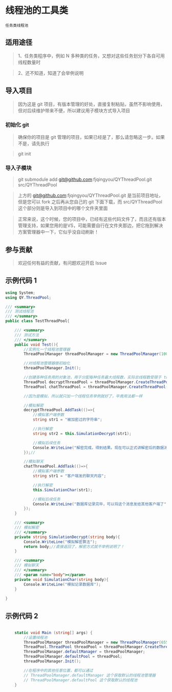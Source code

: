 # 线程池的工具类
    任务类线程池

## 适用途径
>1、任务类程序中，例如 N 多种类的任务，又想对这些任务划分下各自可用线程数量时

>2、还不知道，知道了会举例说明


## 导入项目
>因为这是 git 项目，有版本管理的好处，直接复制粘贴，虽然不影响使用，但对后续维护带来不便，所以建议用子模块方式导入项目

### 初始化 git
>确保你的项目是 git 管理的项目，如果已经是了，那么请忽略这一步。如果不是，请先执行

>git init


### 导入子模块

>git submodule add git@github.com:fjqingyou/QYThreadPool.git src/QYThreadPool

>上方的 git@github.com:fjqingyou/QYThreadPool.git 是当前项目地址，但是您可以 fork 之后再从您自己的 git 下面下载，而 src/QYThreadPool 这个部分则是导入到项目中的哪个文件夹里面

>正常来说，这个时候，您的项目中，已经有这些代码文件了，而且还有版本管理支持，如果您用的是VS，可能需要自行在文件夹那边，把它拖到解决方案管理器中一下，它似乎没自动刷新！

## 参与贡献
>欢迎任何有益的贡献，有问题欢迎开启 Issue


## 示例代码 1
``` C#
using System;
using QY.ThreadPool;

/// <summary>
/// 测试线程池
/// </summary>
public class TestThreadPool{

    /// <summary>
    /// 测试方法
    /// </summary>
    public void Test(){
        //实例化一个线程池管理器
        ThreadPoolManager threadPoolManager = new ThreadPoolManager(100);

        //对线程池管理器做初始化
        threadPoolManager.Init();

        //创建各种任务用的对象池，用于分配每种任务最大线程数，实际总线程数受限于 threadPoolManager 的最大线程数
        ThreadPool decryptThreadPool = threadPoolManager.CreateThreadPool(20);//模拟解密线程池
        ThreadPool chatThreadPool = threadPoolManager.CreateThreadPool(10);//模拟聊天线程池

        //因为是模拟，所以就只加一个线程任务举例就好了，毕竟用法都一样

        //模拟解密
        decryptThreadPool.AddTask(()=>{
            //模拟客户端参数
            string str1 = "被加密过的字符串";

            //执行解密
            string str2 = this.SimulationDecrypt(str1);

            //模拟后续任务
            Console.WriteLine("解密完成，得到结果。现在可以正式讲解密后的数据派遣到其他线程执行了！" + str2);
        });//

        //模拟聊天
        chatThreadPool.AddTask(()=>{
            //模拟客户端参数
            string str1 = "客户端发的聊天内容";

            //执行解密
            this.SimulationChar(str1);

            //模拟后续任务
            Console.WriteLine("数据库记录完毕，可以将这个消息发给其他客户端了" + str1);
        });
    }

    /// <summary>
    /// 模拟解密
    /// </summary>
    private string SimulationDecrypt(string body){
        Console.WriteLine("模拟解密算法");
        return body;//直接返回了，解密方式就不举例说明了！
    }

    /// <summary>
    /// 模拟聊天
    /// </summary>
    /// <param name="body"></param>
    private void SimulationChar(string body){
        Console.WriteLine("模拟记录数据库");
    }
    
}
```

## 示例代码 2
``` C#
    
    static void Main (string[] args) {
        //设置线程池
        ThreadPoolManager threadPoolManager = new ThreadPoolManager(65535);
        ThreadPool.ThreadPool threadPool = threadPoolManager.CreateThreadPool(8192);
        ThreadPoolManager.defaultManager = threadPoolManager;
        ThreadPoolManager.defaultPool = threadPool;
        threadPoolManager.Init();

        //在程序中的其他任意位置，都可以通过
        // ThreadPoolManager.defaultManager 这个获取默认的线程池管理器
        // ThreadPoolManager.defaultPool 这个获取默认的线程池
    }
```